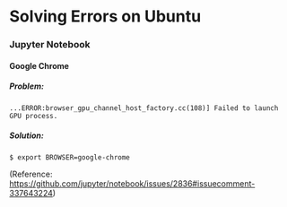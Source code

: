 # Solving Errors on Ubuntu
### Jupyter Notebook
#### Google Chrome
##### Problem:
 `...ERROR:browser_gpu_channel_host_factory.cc(108)] Failed to launch GPU process.`
##### Solution:
```shell
$ export BROWSER=google-chrome
```
(Reference: https://github.com/jupyter/notebook/issues/2836#issuecomment-337643224)
